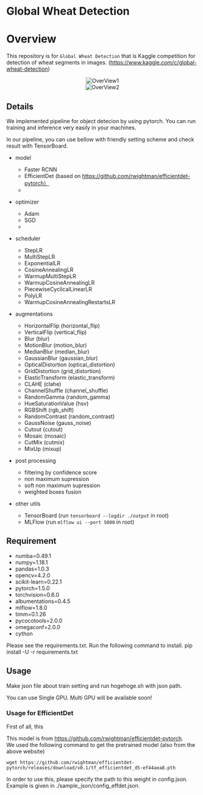 # Global Wheat Detection

# Overview

This repository is for `Global Wheat Detection` that is Kaggle competition for detection of wheat segments in images. (https://www.kaggle.com/c/global-wheat-detection)

<div align="center">
<img src="https://user-images.githubusercontent.com/18682053/82140037-b8573d80-9867-11ea-9acb-89bae6fb192e.png" title="OverView1">
</div>

<div align="center">
<img src="https://user-images.githubusercontent.com/18682053/82140038-b8efd400-9867-11ea-8618-b4abfb32640a.png" title="OverView2">
</div>


## Details

We implemented pipeline for object detecion by using pytorch. You can run training and inference very easily in your machines.

In our pipeline, you can use bellow with friendly setting scheme and check result with TensorBoard.

- model
  -  Faster RCNN
  -  EfficientDet (based on https://github.com/rwightman/efficientdet-pytorch）
  -
 
- optimizer
  - Adam
  - SGD
  - 

- scheduler
  - StepLR
  - MultiStepLR
  - ExponentialLR
  - CosineAnnealingLR
  - WarmupMultiStepLR
  - WarmupCosineAnnealingLR
  - PiecewiseCyclicalLinearLR
  - PolyLR
  - WarmupCosineAnnealingRestartsLR
  
- augmentations
  - HorizontalFlip (horizontal_flip)
  - VerticalFlip (vertical_flip)
  - Blur (blur)
  - MotionBlur (motion_blur)
  - MedianBlur (median_blur)
  - GaussianBlur (gaussian_blur)
  - OpticalDistortion (optical_distortion)
  - GridDistortion (grid_distortion)
  - ElasticTransform (elastic_transform)
  - CLAHE (clahe)
  - ChannelShuffle (channel_shuffle)
  - RandomGamma (random_gamma)
  - HueSaturationValue (hsv)
  - RGBShift (rgb_shift)
  - RandomContrast (random_contrast)
  - GaussNoise (gauss_noise)
  - Cutout (cutout)
  - Mosaic (mosaic)
  - CutMix (cutmix)
  - MixUp (mixup)

- post processing
  - filtering by confidence score
  - non maximum supression
  - soft non maximum supression
  - weighted boxes fusion

- other utils
  - TensorBoard (run `tensorboard --logdir ./output` in root)
  - MLFlow (run `mlflow ui --port 5000` in root)
 
## Requirement
- numba=0.49.1 
- numpy=1.18.1
- pandas=1.0.3
- opencv=4.2.0
- scikit-learn=0.22.1 
- pytorch=1.5.0 
- torchvision=0.6.0 
- albumentations=0.4.5
- mlflow=1.8.0 
- timm=0.1.26
- pycocotools=2.0.0
- omegaconf=2.0.0
- cython

Please see the requirements.txt. Run the following command to install.
pip install -U -r requirements.txt


## Usage
Make json file about train setting and run hogehoge.sh with json path.

You can use Single GPU.
Multi GPU will be available soon!

### Usage for EfficientDet
First of all, this 

This model is from https://github.com/rwightman/efficientdet-pytorch.  
We used the following command to get the pretrained model (also from the above website)  
```
wget https://github.com/rwightman/efficientdet-pytorch/releases/download/v0.1/tf_efficientdet_d5-ef44aea8.pth
```
In order to use this, please specify the path to this weight in config.json. Example is given in ./sample_json/config_effdet.json.

